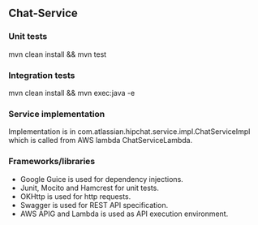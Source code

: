 ## Chat-Service

### Unit tests
mvn clean install && mvn test

### Integration tests
mvn clean install && mvn exec:java -e

### Service implementation
Implementation is in com.atlassian.hipchat.service.impl.ChatServiceImpl which is called from AWS lambda ChatServiceLambda.

### Frameworks/libraries
- Google Guice is used for dependency injections.
- Junit, Mocito and Hamcrest for unit tests.
- OKHttp is used for http requests.
- Swagger is used for REST API specification.
- AWS APIG and Lambda is used as API execution environment.


